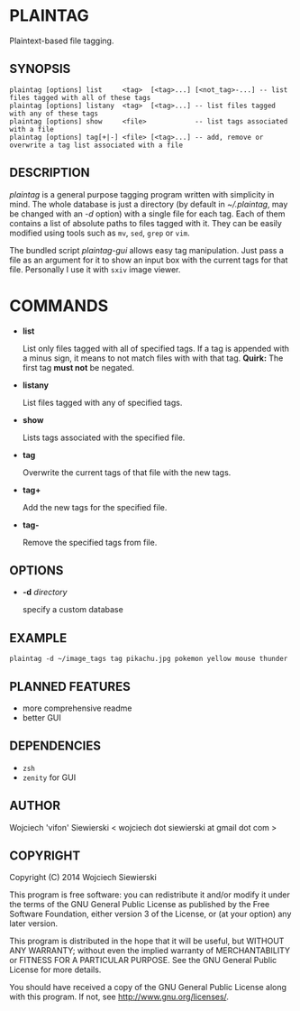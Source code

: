 PLAINTAG
========

Plaintext-based file tagging.

SYNOPSIS
--------

    plaintag [options] list     <tag>  [<tag>...] [<not_tag>-...] -- list files tagged with all of these tags
    plaintag [options] listany  <tag>  [<tag>...] -- list files tagged with any of these tags
    plaintag [options] show     <file>            -- list tags associated with a file
    plaintag [options] tag[+|-] <file> [<tag>...] -- add, remove or overwrite a tag list associated with a file

DESCRIPTION
-----------

_plaintag_ is a general purpose tagging program written with
simplicity in mind. The whole database is just a directory (by default
in _~/.plaintag_, may be changed with an _-d_ option) with a single
file for each tag. Each of them contains a list of absolute paths to
files tagged with it. They can be easily modified using tools such as
`mv`, `sed`, `grep` or `vim`.

The bundled script _plaintag-gui_ allows easy tag manipulation. Just
pass a file as an argument for it to show an input box with the
current tags for that file. Personally I use it with `sxiv` image
viewer.

COMMANDS
========

*   __list__

    List only files tagged with all of specified tags. If a tag is
    appended with a minus sign, it means to not match files with with
    that tag. **Quirk:** The first tag **must not** be negated.

*   __listany__

    List files tagged with any of specified tags.

*   __show__

    Lists tags associated with the specified file.

*   __tag__

    Overwrite the current tags of that file with the new tags.

*   __tag+__

    Add the new tags for the specified file.

*   __tag-__

    Remove the specified tags from file.

OPTIONS
-------

*   __-d__ _directory_

    specify a custom database

EXAMPLE
-------

    plaintag -d ~/image_tags tag pikachu.jpg pokemon yellow mouse thunder

PLANNED FEATURES
----------------

* more comprehensive readme
* better GUI

DEPENDENCIES
------------

* `zsh`
* `zenity` for GUI

AUTHOR
------

Wojciech 'vifon' Siewierski < wojciech dot siewierski at gmail dot com >

COPYRIGHT
---------

Copyright (C) 2014  Wojciech Siewierski

This program is free software: you can redistribute it and/or modify
it under the terms of the GNU General Public License as published by
the Free Software Foundation, either version 3 of the License, or
(at your option) any later version.

This program is distributed in the hope that it will be useful,
but WITHOUT ANY WARRANTY; without even the implied warranty of
MERCHANTABILITY or FITNESS FOR A PARTICULAR PURPOSE.  See the
GNU General Public License for more details.

You should have received a copy of the GNU General Public License
along with this program.  If not, see <http://www.gnu.org/licenses/>.

